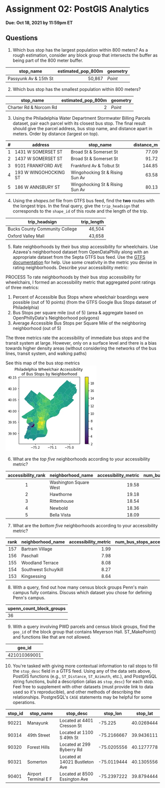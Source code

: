 # Assignment 02: PostGIS Analytics

**Due: Oct 18, 2021 by 11:59pm ET**

## Questions

1. Which bus stop has the largest population within 800 meters? As a rough estimation, consider any block group that intersects the buffer as being part of the 800 meter buffer.

|stop_name             |estimated_pop_800m|geometry                                      |
|----------------------|-----------------:|--------------------------------------------------|
|Passyunk Av & 15th St |             50,867|*Point*|

2. Which bus stop has the smallest population within 800 meters?

|stop_name             |estimated_pop_800m|geometry                                      |
|----------------------|-----------------:|--------------------------------------------------|
|Charter Rd & Norcom Rd|                 2|*Point*|

3. Using the Philadelphia Water Department Stormwater Billing Parcels dataset, pair each parcel with its closest bus stop. The final result should give the parcel address, bus stop name, and distance apart in meters. Order by distance (largest on top).

| # |address              |stop_name                      |distance_m|
|---|---------------------|-------------------------------|---------:|
|1  |1431 W SOMERSET ST   |Broad St & Somerset St         |77.09|
|2  |1437 W SOMERSET ST   |Broad St & Somerset St         |91.72|
|3  |9101 FRANKFORD AVE   |Frankford Av & Tolbut St       |144.85|
|4  |193 W WINGOHOCKING ST|Wingohocking St & Rising Sun Av|63.58|
|5  |186 W ANNSBURY ST    |Wingohocking St & Rising Sun Av|80.13|


4. Using the _shapes.txt_ file from GTFS bus feed, find the **two** routes with the longest trips. In the final query, give the `trip_headsign` that corresponds to the `shape_id` of this route and the length of the trip.

|trip_headsign                 |trip_length       |
|------------------------------|-----------------:|
|Bucks County Community College| 46,504|
|Oxford Valley Mall            |43,658|

5. Rate neighborhoods by their bus stop accessibility for wheelchairs. Use Azavea's neighborhood dataset from OpenDataPhilly along with an appropriate dataset from the Septa GTFS bus feed. Use the [GTFS documentation](https://gtfs.org/reference/static/) for help. Use some creativity in the metric you devise in rating neighborhoods. Describe your accessibility metric:

PROCESS
To rate neighborhoods by their bus stop accessibility for wheelchairs, I formed
an accessibility metric that aggregated point ratings of three metrics:
1. Percent of Accessible Bus Stops where wheelchair boardings were possible (out of 10 points)
    (from the GTFS Google Bus Stops dataset of Philadelphia)
2. Bus Stops per square mile (out of 5)
    (area & aggregate based on OpenPhillyData's Neighborhood polygons)
3. Average Accessible Bus Stops per Square Mile of the neighboring neighborhood (out of 5)

The three metrics rate the accessibility of immediate bus stops and
the transit system at large. However, only on a surface level and there is a bias towards higher density areas 
(without considering the networks of the bus lines, transit system, and walking paths)

See this map of the bus stop metrics
![PHL Wheelchair Accessibility Metrics of Bus Stops](PHL_Wheelchair_Accessibility_Bus_Stops.jpg)

6. What are the _top five_ neighborhoods according to your accessibility metric?

|accessibility_rank|neighborhood_name   |accessibility_metric|num_bus_stops_accessible|num_bus_stops_inaccessible|
|:----------------:|--------------------|-------------------:|-----------------------:|-------------------------:|
|        1         |Washington Square West|               19.58|                      72|                         2|
|        2         |Hawthorne           |               19.18|                      30|                         0|
|        3         |Rittenhouse         |               18.54|                      99|                         4|
|        4         |Newbold             |               18.36|                      45|                         4|
|        5         |Bella Vista         |               18.09|                      25|                         0|

7. What are the _bottom five_ neighborhoods according to your accessibility metric?

|rank|neighborhood_name   |accessibility_metric|num_bus_stops_accessible|num_bus_stops_inaccessible|
|:----------------:|--------------------|-------------------:|-----------------------:|-------------------------:|
|       157        |Bartram Village     |                1.99|                       0|                        14|
|       156        |Paschall            |                7.98|                      32|                        38|
|       155        |Woodland Terrace    |                8.08|                       2|                         8|
|       154        |Southwest Schuylkill|                8.27|                      23|                        29|
|       153        |Kingsessing         |                8.64|                      37|                        32|

8. With a query, find out how many census block groups Penn's main campus fully contains. Discuss which dataset you chose for defining Penn's campus.

|upenn_count_block_groups      |
|------------------------------|
|36                            |

9. With a query involving PWD parcels and census block groups, find the `geo_id` of the block group that contains Meyerson Hall. ST_MakePoint() and functions like that are not allowed.

|geo_id                        |
|------------------------------|
|421010369001                  |


10. You're tasked with giving more contextual information to rail stops to fill the `stop_desc` field in a GTFS feed. Using any of the data sets above, PostGIS functions (e.g., `ST_Distance`, `ST_Azimuth`, etc.), and PostgreSQL string functions, build a description (alias as `stop_desc`) for each stop. Feel free to supplement with other datasets (must provide link to data used so it's reproducible), and other methods of describing the relationships. PostgreSQL's `CASE` statements may be helpful for some operations.

|stop_id|stop_name           |stop_desc                       |stop_lon   |stop_lat  |
|-------|--------------------|--------------------------------|-----------|----------|
|90221  |Manayunk            |Located at 4401 Cresson St      |-75.225    |40.0269444|
|90314  |49th Street         |Located at 1100 S 49th St       |-75.2166667|39.9436111|
|90320  |Forest Hills        |Located at 299 Byberry Rd       |-75.0205556|40.1277778|
|90321  |Somerton            |Located at 14021 Bustleton Ave  |-75.0119444|40.1305556|
|90401  |Airport Terminal E F|Located at 8500 Essington Ave   |-75.2397222|39.8794444|
